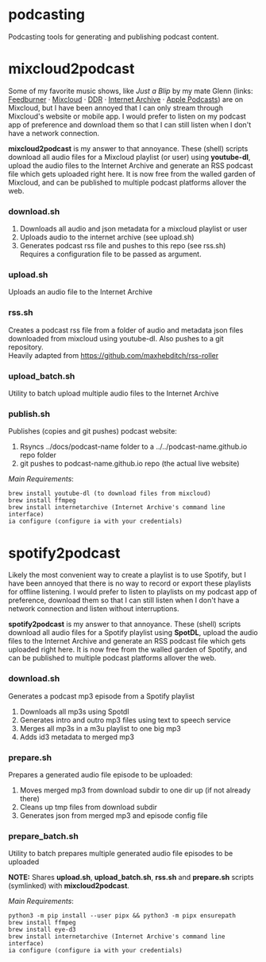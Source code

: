 # podcasting
Podcasting tools for generating and publishing podcast content.

# mixcloud2podcast

Some of my favorite music shows, like *Just a Blip* by my mate Glenn (links: [Feedburner](http://feeds.feedburner.com/just-a-blip) · [Mixcloud](https://www.mixcloud.com/DublinDigitalRadio/playlists/just-a-blip) · [DDR](https://listen.dublindigitalradio.com/resident/just-a-blip) · [Internet Archive](https://archive.org/details/@abmc?&and[]=subject%3A%22justablip%22) · [Apple Podcasts](https://podcasts.apple.com/us/podcast/just-a-blip/id1565531309)) are on Mixcloud, but I have been annoyed that I can only stream through Mixcloud's website or mobile app. I would prefer to listen on my podcast app of preference and download them so that I can still listen when I don't have a network connection. 

**mixcloud2podcast** is my answer to that annoyance. These (shell) scripts download all audio files for a Mixcloud playlist (or user) using **youtube-dl**, upload the audio files to the Internet Archive and generate an RSS podcast file which gets uploaded right here. It is now free from the walled garden of Mixcloud, and can be published to multiple podcast platforms allover the web.

### download.sh
1. Downloads all audio and json metadata for a mixcloud playlist or user  
2. Uploads audio to the internet archive (see upload.sh)  
3. Generates podcast rss file and pushes to this repo (see rss.sh)  
Requires a configuration file to be passed as argument.

### upload.sh
Uploads an audio file to the Internet Archive

### rss.sh
Creates a podcast rss file from a folder of audio and metadata json files downloaded from mixcloud using youtube-dl. Also pushes to a git repository.  
Heavily adapted from https://github.com/maxhebditch/rss-roller

### upload_batch.sh
Utility to batch upload multiple audio files to the Internet Archive

### publish.sh
Publishes (copies and git pushes) podcast website:
1. Rsyncs ../docs/podcast-name folder to a ../../podcast-name.github.io repo folder
2. git pushes to podcast-name.github.io repo (the actual live website)

_Main Requirements_:  

    brew install youtube-dl (to download files from mixcloud)  
    brew install ffmpeg  
    brew install internetarchive (Internet Archive's command line interface)  
    ia configure (configure ia with your credentials)  

# spotify2podcast

Likely the most convenient way to create a playlist is to use Spotify, but I have been annoyed that there is no way to record or export these playlists for offline listening. I would prefer to listen to playlists on my podcast app of preference, download them so that I can still listen when I don't have a network connection and listen without interruptions.

**spotify2podcast** is my answer to that annoyance. These (shell) scripts download all audio files for a Spotify playlist using **SpotDL**, upload the audio files to the Internet Archive and generate an RSS podcast file which gets uploaded right here. It is now free from the walled garden of Spotify, and can be published to multiple podcast platforms allover the web.

### download.sh
Generates a podcast mp3 episode from a Spotify playlist
1. Downloads all mp3s using Spotdl
2. Generates intro and outro mp3 files using text to speech service
3. Merges all mp3s in a m3u playlist to one big mp3
4. Adds id3 metadata to merged mp3

### prepare.sh
Prepares a generated audio file episode to be uploaded:
1. Moves merged mp3 from download subdir to one dir up (if not already there)
2. Cleans up tmp files from download subdir
3. Generates json from merged mp3 and episode config file

### prepare_batch.sh
Utility to batch prepares multiple generated audio file episodes to be uploaded


**NOTE:** Shares **upload.sh**, **upload_batch.sh**, **rss.sh** and **prepare.sh** scripts (symlinked) with **mixcloud2podcast**.

_Main Requirements_:

    python3 -m pip install --user pipx && python3 -m pipx ensurepath
    brew install ffmpeg
    brew install eye-d3
    brew install internetarchive (Internet Archive's command line interface)
    ia configure (configure ia with your credentials)



